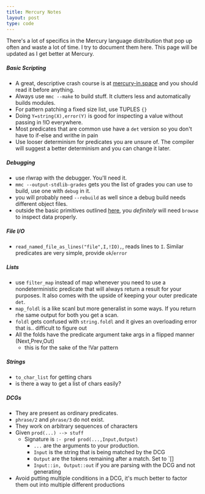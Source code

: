 ```yaml
---
title: Mercury Notes
layout: post
type: code
---
```


There's a lot of specifics in the Mercury language distribution that pop up often and waste a lot of time. I try to document
them here. This page will be updated as I get better at Mercury.

##### Basic Scripting
- A great, descriptive crash course is at [mercury-in.space](https://mercury-in.space/crash.html) and you should read it before 
  anything.
- Always use `mmc --make` to build stuff. It clutters less and automatically builds modules.
- For pattern patching a fixed size list, use TUPLES `{}`
- Doing `Y=string(X),error(Y)` is good for inspecting a value without passing in !IO everywhere.
- Most predicates that are common use have a `det` version so you don't have to if-else and writhe in pain
- Use looser determinism for predicates you are unsure of. The compiler will suggest a better determinism and you can change it
  later.

##### Debugging
- use rlwrap with the debugger. You'll need it.
- `mmc --output-stdlib-grades` gets you the list of grades you can use to build, use one with `debug` in it.
- you will probably need `--rebuild` as well since a debug build needs different object files.
- outside the basic primitives outlined
  [here](https://mercurylang.org/information/doc-release/mercury_user_guide/Quick-overview.html#Quick-overview), you 
  *definitely* will need `browse` to inspect data properly.

##### File I/O
- `read_named_file_as_lines("file",I,!IO),`, reads lines to `I`. Similar predicates are very simple, provide `ok`/`error`

##### Lists
- use `filter_map` instead of map whenever you need to use a nondeterministic predicate that will always return a result for
  your purposes. It also comes with the upside of keeping your outer predicate `det`.
- `map_foldl` is a like scanl but more generalist in some ways. If you return rhe same output for both you get a scan.
- `foldl` gets confused with `string.foldl` and it gives an overloading error that is.. difficult to figure out
- All the folds have the predicate argument take args in a flipped manner (Next,Prev,Out)
  - this is for the sake of the !Var pattern

##### Strings
- `to_char_list` for getting chars
- is there a way to get a list of chars easily?

##### DCGs
- They are present as ordinary predicates.
- `phrase/2` and `phrase/3` do not exist.
- They work on arbitrary sequences of characters
- Given `prod(...) --> stuff`
  - Signature is `:- pred prod(...,Input,Output)`
    - `...` are the arguments to your production.
    - `Input` is the string that is being matched by the DCG
    - `Output` are the tokens remaining after a match. Set to `[] 
    - `Input::in, Output::out` if you are parsing with the DCG and not generating
- Avoid putting multiple conditions in a DCG, it's much better to factor them out into multiple different productions

